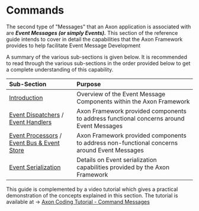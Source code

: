# Commands

The second type of "Messages" that an Axon application is associated with are _**Event Messages \(or simply Events\).**_  This section of the reference guide  intends to cover in detail the capabilities that the Axon Framework provides to help facilitate Event Message Development

A summary of the various sub-sections is given below. It is recommended to read through the various sub-sections in the order provided below to get a complete understanding of this capability.

| Sub-Section | Purpose |
| :--- | :--- |
| [Introduction](../event-handling/introduction.md) | Overview of the  Event Message Components  within the Axon Framework |
| [Event Dispatchers](../event-handling/dispatching-events.md) / [Event Handlers](../event-handling/handling-events.md) | Axon Framework provided components to address functional concerns around Event Messages |
| [Event Processors](../event-handling/event-processors.md) / [Event Bus & Event Store](../event-handling/event-bus-and-event-store.md) | Axon Framework provided components to address non-functional concerns around Event Messages |
| [Event Serialization](../event-handling/serializers.md) | Details on Event serialization capabilities provided by the Axon Framework |

This guide is complemented by a video tutorial which gives a practical demonstration of the concepts explained in this section. The tutorial is available at  -&gt; [Axon Coding Tutorial - Command Messages](https://www.youtube.com/watch?v=7oy4w5THFEU&feature=youtu.be)

